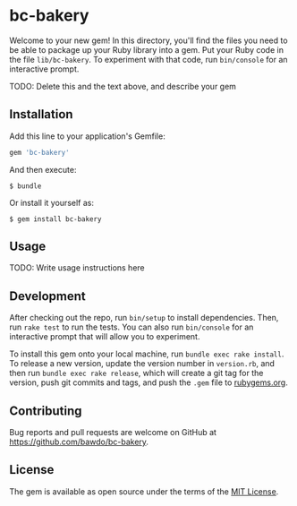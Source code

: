 # bc-bakery

Welcome to your new gem! In this directory, you'll find the files you need to be able to package up your Ruby library into a gem. Put your Ruby code in the file `lib/bc-bakery`. To experiment with that code, run `bin/console` for an interactive prompt.

TODO: Delete this and the text above, and describe your gem

## Installation

Add this line to your application's Gemfile:

```ruby
gem 'bc-bakery'
```

And then execute:

    $ bundle

Or install it yourself as:

    $ gem install bc-bakery

## Usage

TODO: Write usage instructions here

## Development

After checking out the repo, run `bin/setup` to install dependencies. Then, run `rake test` to run the tests. You can also run `bin/console` for an interactive prompt that will allow you to experiment.

To install this gem onto your local machine, run `bundle exec rake install`. To release a new version, update the version number in `version.rb`, and then run `bundle exec rake release`, which will create a git tag for the version, push git commits and tags, and push the `.gem` file to [rubygems.org](https://rubygems.org).

## Contributing

Bug reports and pull requests are welcome on GitHub at https://github.com/bawdo/bc-bakery.


## License

The gem is available as open source under the terms of the [MIT License](http://opensource.org/licenses/MIT).

